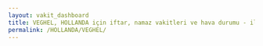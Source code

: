 ```yaml
---
layout: vakit_dashboard
title: VEGHEL, HOLLANDA için iftar, namaz vakitleri ve hava durumu - ilçe/eyalet seç
permalink: /HOLLANDA/VEGHEL/
---
```


<script type="text/javascript">
  var GLOBAL_COUNTRY = 'HOLLANDA';
  var GLOBAL_CITY = 'VEGHEL';
  var GLOBAL_STATE = '';
  var lat = 72;
  var lon = 21;
</script>
